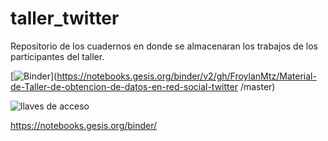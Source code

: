 # taller_twitter
Repositorio de los cuadernos en donde se almacenaran los trabajos de los participantes del taller.

[![Binder](https://notebooks.gesis.org/binder/badge_logo.svg)](https://notebooks.gesis.org/binder/v2/gh/FroylanMtz/Material-de-Taller-de-obtencion-de-datos-en-red-social-twitter
/master)

![llaves de acceso](https://github.com/FroylanMtz/taller_twitter/blob/master/keys.PNG)


https://notebooks.gesis.org/binder/
